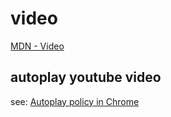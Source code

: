 # video

[MDN - Video](https://developer.mozilla.org/en-US/docs/Web/HTML/Element/video?retiredLocale=de)

## autoplay youtube video

see: [Autoplay policy in Chrome](https://developer.chrome.com/blog/autoplay/)